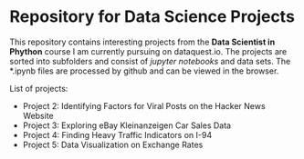 # Repository for Data Science Projects

This repository contains interesting projects from the **Data Scientist in Phython** course I am currently pursuing on dataquest.io.
The projects are sorted into subfolders and consist of *jupyter notebooks* and data sets.
The *.ipynb files are processed by github and can be viewed in the browser.

List of projects:

- Project 2: Identifying Factors for Viral Posts on the Hacker News Website
- Project 3: Exploring eBay Kleinanzeigen Car Sales Data
- Project 4: Finding Heavy Traffic Indicators on I-94
- Project 5: Data Visualization on Exchange Rates
